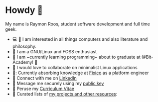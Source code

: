 # Howdy 👋

My name is Raymon Roos, student software development and full time geek.

-   :computer: :book: I am interested in all things computers and also literature and philosophy.
-    I am a GNU/Linux and FOSS enthusiast
-   🌱 I am ~currently learning programming~ about to graduate at @Bit-Academy! 🎊
-   💞️ I would love to collaborate on minimalist Linux applications
-   🚙: Currently absorbing knowledge at [Fixico](https://fixico.com/) as a platform engineer
-    Connect with me on [LinkedIn](https://www.linkedin.com/in/raymon-roos-1840a7228/)
-   :key: Message me securely using my [public key](./raymon_public.gpg)
-    Peruse my [Curriculum Vitae](https://github.com/raymon-roos/curriculum-vitae/blob/main/cv_raymon_roos.pdf)
-   :bookmark: Curated lists of [my projects and other resources](https://github.com/raymon-roos?tab=stars):

<!---
Raymanovich/Raymanovich is a ✨ special ✨ repository because its `README.md` (this file) appears on your GitHub profile.
You can click the Preview link to take a look at your changes.
--->
